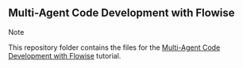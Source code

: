 ## Multi-Agent Code Development with Flowise

>[!NOTE]
>This repository folder contains the files for the [Multi-Agent Code Development with Flowise](https://gke-ai-labs.dev/docs/agentic/flowise/) tutorial.
